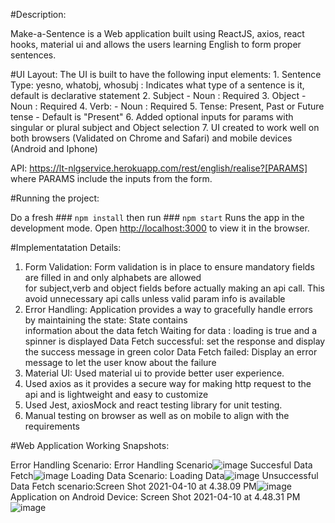#Description:

Make-a-Sentence is a Web application built using ReactJS, axios, react hooks, material ui and allows the users learning English to form proper sentences.

#UI Layout: The UI is built to have the following input elements:
    1. Sentence Type: yesno, whatobj, whosubj : Indicates what type of a sentence is it, default is declarative statement
    2. Subject - Noun : Required 
    3. Object - Noun : Required 
    4. Verb: - Noun : Required 
    5. Tense: Present, Past or Future tense - Default is "Present"
    6. Added optional inputs for params with singular or plural subject and Object selection
    7. UI created to work well on both browsers (Validated on Chrome and Safari) and mobile devices (Android and Iphone)

API: https://lt-nlgservice.herokuapp.com/rest/english/realise?[PARAMS]  where PARAMS include the inputs from the form.
  
#Running the project:

Do a fresh ### `npm install` 
then run ### `npm start`
Runs the app in the development mode.
Open [http://localhost:3000](http://localhost:3000) to view it in the browser.


#Implementatation Details:

1. Form Validation: Form validation is in place to ensure mandatory fields are filled in and only alphabets are allowed   
   for subject,verb and object fields before actually making an api call. This avoid unnecessary api calls unless valid param info is available
2. Error Handling: Application provides a way to gracefully handle errors by maintaining the state: State contains  
   information about the data fetch
        Waiting for data : loading is true and a spinner is displayed
        Data Fetch successful: set the response and display the success message in green color
        Data Fetch failed: Display an error message to let the user know about the failure
3. Material UI: Used material ui to provide better user experience.
4. Used axios as it provides a secure way for making http request to the api and is lightweight and easy to customize  
5. Used Jest, axiosMock and react testing library for unit testing.
6. Manual testing on browser as well as on mobile to align with the requirements

#Web Application Working Snapshots:

Error Handling Scenario: Error Handling Scenario![image](https://user-images.githubusercontent.com/60489850/114287340-efec4c80-9a1a-11eb-8aba-430ff3474336.png)
Succesful Data Fetch![image](https://user-images.githubusercontent.com/60489850/114287263-8d934c00-9a1a-11eb-976b-950204211b80.png)
Loading Data Scenario: Loading Data![image](https://user-images.githubusercontent.com/60489850/114287301-9edc5880-9a1a-11eb-8053-a7950bc9c69e.png)
Unsuccessful Data Fetch scenario:Screen Shot 2021-04-10 at 4.38.09 PM![image](https://user-images.githubusercontent.com/60489850/114287384-4194d700-9a1b-11eb-811a-642f197c28ce.png)
Application on Android Device: Screen Shot 2021-04-10 at 4.48.31 PM![image](https://user-images.githubusercontent.com/60489850/114287616-157a5580-9a1d-11eb-80cb-032e45fe9617.png)
